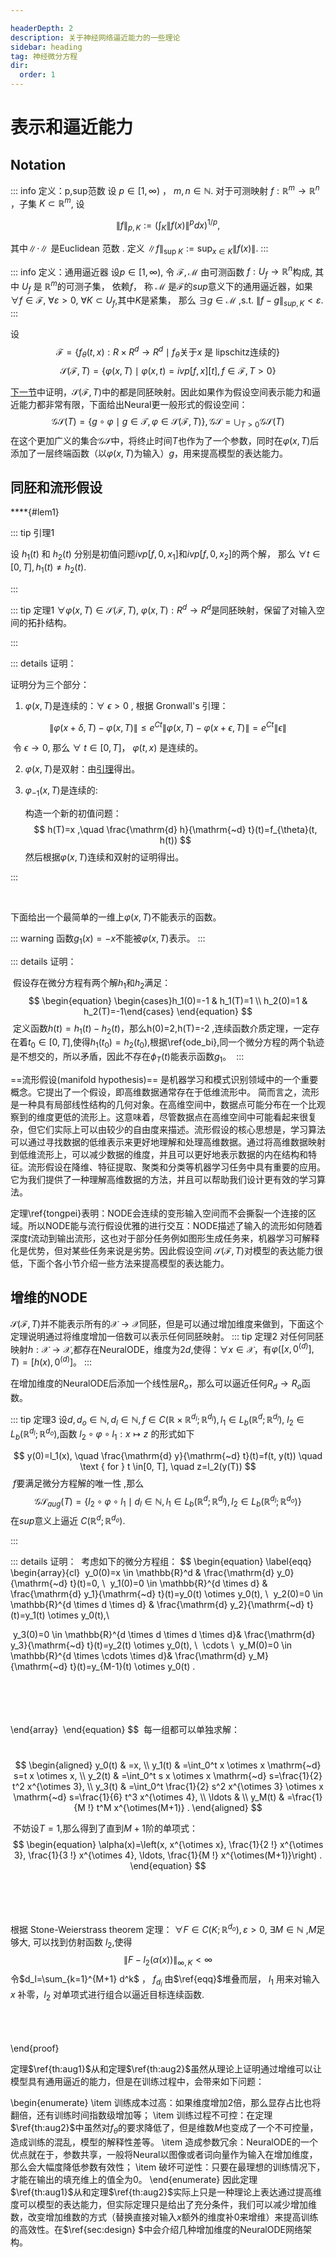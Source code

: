 ```yaml
---

headerDepth: 2
description: 关于神经网络逼近能力的一些理论
sidebar: heading
tag: 神经微分方程 
dir:
  order: 1
---
```


# 表示和逼近能力

## Notation

::: info 定义：p,sup范数
设 $p \in[1, \infty)$ ， $m, n \in \mathbb{N}$. 对于可测映射 $f: \mathbb{R}^m \rightarrow \mathbb{R}^n$ ，子集 $K \subset \mathbb{R}^m$, 设
	
$$
\|f\|_{p, K}:=\left(\int_K\|f(x)\|^p d x\right)^{1 / p},
$$

其中$\|\cdot\|$ 是Euclidean 范数 . 定义 $\|f\|_{\text {sup } K}:=\sup _{x \in K}\|f(x)\|$.
:::



::: info 定义：通用逼近器
设$p \in[1, \infty)$, 令 $\mathcal{F},\mathcal{M}$ 由可测函数 $f:U_f \rightarrow \mathbb{R}^n$构成, 其中 $U_f$ 是 $\mathbb{R}^m$的可测子集， 依赖$f$， 称 $\mathcal{M}$ 是$\mathcal{F}$的$sup$意义下的通用逼近器，如果  $\forall f \in \mathcal{F}$,  $\forall \varepsilon>0$,  $\forall K  \subset U_f$,其中$K$是紧集， 那么 $\exists g \in \mathcal{M}$ ,s.t. $\|f-g\|_{sup, K}<\varepsilon$.  
:::

设
$$\mathcal{F}=\left\{f_\theta(t,x):R\times R^d\rightarrow R^d \mid f_{\theta}\text{关于$x$ 是 lipschitz连续的}\right\}$$
$$\mathcal{S}(\mathcal{F},T)=\left\{\varphi(x,T)\mid \varphi(x,t)=ivp[f,x][t],f\in \mathcal{F},T>0 \right\}$$

[下一节](#同胚和流形假设)中证明，$\mathcal{S}(\mathcal{F},T)$中的都是同胚映射。因此如果作为假设空间表示能力和逼近能力都非常有限，下面给出Neural更一般形式的假设空间：
$$
\begin{equation}
	   \mathcal{GS}(T)=\left\{g \circ \varphi \mid g \in \mathcal{T}, \varphi\in \mathcal{S}(\mathcal{F},T)\right\},\mathcal{GS}=\bigcup_{T>0} \mathcal{GS}(T) 
\end{equation}
$$
在这个更加广义的集合$\mathcal{GS}$中，将终止时间$T$也作为了一个参数，同时在$\varphi(x,T)$后添加了一层终端函数（以$\varphi(x,T)$为输入）$g$，用来提高模型的表达能力。

## 同胚和流形假设

****{#lem1}

::: tip 引理1


 设 $h_1(t)$ 和 $h_2(t)$ 分别是初值问题$ivp[f,0,x_1]$和$ivp[f,0,x_2]$的两个解， 那么 $\forall t \in [0, T], h_1(t) \neq h_2(t)$​. 

:::

::: tip 定理1
$\forall \varphi(x,T)\in \mathcal{S}(\mathcal{F},T)$,  $\varphi(x,T):R^d\rightarrow R^d$是同胚映射，保留了对输入空间的拓扑结构。

:::

::: details 证明：

证明分为三个部分：

1. $\varphi(x,T)$是连续的：$\forall$ $\epsilon>0$ , 根据 Gronwall's 引理：

$$
\left\|\varphi(x+\delta,T)-\varphi(x,T)\right\|  \leq e^{C t}\left\|\varphi(x,T)-\varphi(x+\epsilon,T)\right\|=e^{C t}\|\epsilon\|
$$

​	令 $\epsilon \rightarrow 0$, 那么 $\forall$ $t \in[0, T]$， $\varphi(t,x)$ 是连续的。

2. $\varphi(x,T)$是双射：由<a href="#lem1">引理</a>得出。

3. $\varphi_{-1}(x,T)$是连续的: 

   构造一个新的初值问题：
   $$
   h(T)=x ,\quad \frac{\mathrm{d} h}{\mathrm{~d} t}(t)=f_{\theta}(t, h(t))
   $$
   然后根据$\varphi(x,T)$连续和双射的证明得出。

:::	


​	



下面给出一个最简单的一维上$\varphi(x,T)$不能表示的函数。
	
::: warning
函数$g_1(x)=-x$不能被$\varphi(x,T)$表示。
:::

::: details 证明：

​		假设存在微分方程有两个解$h_1$和$h_2$满足：
$$
\begin{equation}
​			\begin{cases}h_1(0)=-1 & h_1(T)=1 \\ h_2(0)=1 & h_2(T)=-1\end{cases}
​		\end{equation}
$$
​		定义函数$h(t)=h_1(t)-h_2(t)$，那么h(0)=2,h(T)=-2 ,连续函数介质定理，一定存在着$t_0\in \left[0,T\right]$,使得$h_1(t_0)=h_2(t_0)$,根据\ref{ode_bi},同一个微分方程的两个轨迹是不想交的，所以矛盾，因此不存在$\phi_T(t)$能表示函数$g_1$。
​
::: 



==流形假设(manifold hypothesis)== 是机器学习和模式识别领域中的一个重要概念。它提出了一个假设，即高维数据通常存在于低维流形中。
简而言之，流形是一种具有局部线性结构的几何对象。在高维空间中，数据点可能分布在一个比观察到的维度更低的流形上。这意味着，尽管数据点在高维空间中可能看起来很复杂，但它们实际上可以由较少的自由度来描述。流形假设的核心思想是，学习算法可以通过寻找数据的低维表示来更好地理解和处理高维数据。通过将高维数据映射到低维流形上，可以减少数据的维度，并且可以更好地表示数据的内在结构和特征。流形假设在降维、特征提取、聚类和分类等机器学习任务中具有重要的应用。它为我们提供了一种理解高维数据的方法，并且可以帮助我们设计更有效的学习算法。



定理\ref{tongpei}表明：NODE会连续的变形输入空间而不会撕裂一个连接的区域。所以NODE能与流行假设优雅的进行交互：NODE描述了输入的流形如何随着深度$t$流动到输出流形，这也对于部分任务例如图形生成任务来，机器学习可解释化是优势，但对某些任务来说是劣势。因此假设空间 $\mathcal{S}(\mathcal{F},T)$对模型的表达能力很低，下面个各小节介绍一些方法来提高模型的表达能力。



## 增维的NODE

$\mathcal{S}(\mathcal{F},T)$并不能表示所有的$\mathcal{X}\rightarrow \mathcal{X}$同胚，但是可以通过增加维度来做到，下面这个定理说明通过将维度增加一倍数可以表示任何同胚映射。
::: tip 定理2
对任何同胚映射$h:\mathcal{X}\rightarrow \mathcal{X}$,都存在NeuralODE，维度为$2d$,使得：$\forall x \in \mathcal{X}$，有$\varphi\left(\left[x, 0^{(d)}\right],T\right)=\left[h(x), 0^{(d)}\right]$。
:::

在增加维度的NeuralODE后添加一个线性层$R_o$，那么可以逼近任何$R_d\rightarrow R_o$函数。



::: tip 定理3
​设$d, d_o \in \mathbb{N},d_l \in \mathbb{N}, f \in C\left(\mathbb{R} \times \mathbb{R}^{d_l} ; \mathbb{R}^{d_l}\right), l_1 \in L_b\left(\mathbb{R}^d ; \mathbb{R}^{d_l}\right)$, $l_2 \in L_b\left(\mathbb{R}^{d_l} ; \mathbb{R}^{d_o}\right)$,函数 $l_2\circ \varphi \circ l_1 : x \mapsto z$ 的形式如下

$$
	y(0)=l_1(x), \quad \frac{\mathrm{d} y}{\mathrm{~d} t}(t)=f(t, y(t)) \quad \text { for } t \in[0, T], \quad z=l_2(y(T))
$$
​	$f$要满足微分方程解的唯一性 ,那么
$$
	\mathcal{GS}_{aug}(T)=\left\{l_2\circ \varphi \circ l_1 \mid d_l \in \mathbb{N}, l_1 \in L_b\left(\mathbb{R}^d ; \mathbb{R}^{d_l}\right), l_2 \in L_b\left(\mathbb{R}^{d_l} ; \mathbb{R}^{d_o}\right)\right\}
$$
​	在$sup$意义上逼近 $C\left(\mathbb{R}^d ; \mathbb{R}^{d_o}\right)$.

:::

::: details 证明：
​	考虑如下的微分方程组：
$$
\begin{equation}
​		\label{eqq}
​		\begin{array}{cl}
​			y_0(0)=x \in \mathbb{R}^d & \frac{\mathrm{d} y_0}{\mathrm{~d} t}(t)=0, \\
​			y_1(0)=0 \in \mathbb{R}^{d \times d} & \frac{\mathrm{d} y_1}{\mathrm{~d} t}(t)=y_0(t) \otimes y_0(t), \\
​			y_2(0)=0 \in \mathbb{R}^{d \times d \times d} & \frac{\mathrm{d} y_2}{\mathrm{~d} t}(t)=y_1(t) \otimes y_0(t),\\
​	

​			y_3(0)=0 \in \mathbb{R}^{d \times d \times d \times d}&  \frac{\mathrm{d} y_3}{\mathrm{~d} t}(t)=y_2(t) \otimes y_0(t), \\
​			\cdots \\
​			y_M(0)=0 \in \mathbb{R}^{d \times \cdots \times d}&  \frac{\mathrm{d} y_M}{\mathrm{~d} t}(t)=y_{M-1}(t) \otimes y_0(t) .


​			
​	
​		
​			
​		\end{array}
​	\end{equation}
$$
​	每一组都可以单独求解：


​	
$$
\begin{aligned}
​		y_0(t) & =x, \\
​		y_1(t) & =\int_0^t x \otimes x \mathrm{~d} s=t x \otimes x, \\
​		y_2(t) & =\int_0^t s x \otimes x \mathrm{~d} s=\frac{1}{2} t^2 x^{\otimes 3}, \\
​		y_3(t) & =\int_0^t \frac{1}{2} s^2 x^{\otimes 3} \otimes x \mathrm{~d} s=\frac{1}{6} t^3 x^{\otimes 4}, \\
​		\ldots & \\
​		y_M(t) & =\frac{1}{M !} t^M x^{\otimes(M+1)} .
​	\end{aligned}
$$

​	不妨设$T=1$,那么得到了直到$M+1$阶的单项式：
$$
\begin{equation}
​		\alpha(x)=\left(x, x^{\otimes x}, \frac{1}{2 !} x^{\otimes 3}, \frac{1}{3 !} x^{\otimes 4}, \ldots, \frac{1}{M !} x^{\otimes(M+1)}\right) .
​	\end{equation}
$$

​	
​	
​	
​	
​	根据 Stone-Weierstrass theorem 定理： $\forall F \in C\left(K ; \mathbb{R}^{d_o}\right) ,\varepsilon>0$, $\exists M \in \mathbb{N}$ ,$M$足够大, 可以找到仿射函数 $l_2$,使得
​	
$$
\|F-l_2(\alpha(x))\|_{\infty, K}<\infty
$$
令$d_l=\sum_{k=1}^{M+1} d^k$ ， $f_{d_l}$ 由$\ref{eqq}$堆叠而层， $l_1$ 用来对输入 $x$ 补零，$l_2$ 对单项式进行组合以逼近目标连续函数.
	
	


​	
​	
​	
\end{proof}

定理$\ref{th:aug1}$从和定理$\ref{th:aug2}$虽然从理论上证明通过增维可以让模型具有通用逼近的能力，但是在训练过程中，会带来如下问题：

\begin{enumerate}
	\item 训练成本过高：如果维度增加$2$倍，那么显存占比也将翻倍，还有训练时间指数级增加等；
	\item 训练过程不可控：在定理$\ref{th:aug2}$中虽然对$f_\theta$的要求降低了，但是维数$M$也变成了一个不可控量，造成训练的混乱，模型的解释性差等。
	\item 造成参数冗余：NeuralODE的一个优点就在于，参数共享，一般将Neural以图像或者词向量作为输入在增加维度，那么会大幅度降低参数有效性；
	\item 破坏可逆性：只要在最理想的训练情况下，才能在输出的填充维上的值全为0。
\end{enumerate}
因此定理$\ref{th:aug1}$从和定理$\ref{th:aug2}$实际上只是一种理论上表达通过提高维度可以模型的表达能力，但实际定理只是给出了充分条件，我们可以减少增加维数，改变增加维数的方式（替换直接对输入$x$额外的维度补0来增维）来提高训练的高效性。在$\ref{sec:design} $中会介绍几种增加维度的NeuralODE网络架构。 

